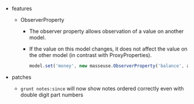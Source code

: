 * features
    * ObserverProperty
        * The observer property allows observation of a value on another model.
        * If the value on this model changes, it does not affect the value on the other model (in contrast with ProxyProperties).

            ```javascript
            model.set('money', new masseuse.ObserverProperty('balance', account));
            ```

* patches
    * `grunt notes:since` will now show notes ordered correctly even with double digit part numbers
